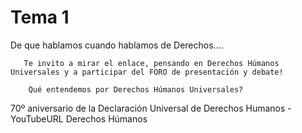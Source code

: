 
# Tema 1 


De que hablamos cuando hablamos de Derechos....

       Te invito a mirar el enlace, pensando en Derechos Húmanos Universales y a participar del FORO de presentación y debate!

        Qué entendemos por Derechos Húmanos Universales?

70º aniversario de la Declaración Universal de Derechos Humanos - YouTubeURL
Derechos Húmanos